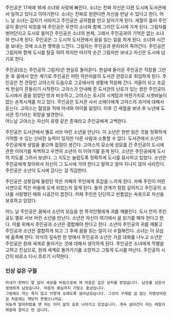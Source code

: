 주인공은 17세에 16세 소녀와 사랑에 빠진다. 소녀는 진짜 자신은 다른 도시에 도서관에서 일하고 있다고 이야기한다.
소녀는 진짜로 원한다면 자신을 만날 수 있다고 한다. 어느 날 소녀는 갑자기 사라지고 주인공은 공허함을 안고 살아가게 된다.
세월이 흘러 주인공이 중년이 되었을 때 주인공은 우연히 소녀와 함께 그리던 도시에 가게 된다.
그림자를 벗어던지고 도시로 들어간 주인공은 소녀의 본체, 그래서 주인공과의 기억은 없는 소녀와 만나게 된다.
주인공은 그 도시의 도서관에서 꿈을 읽는 일을 하게 된다. 소녀와 시간을 보내는 것에 소소한 행복을 느낀다.
그림자는 주인공과 분리되어 죽어간다. 주인공은 그림자와 함께 도시를 탈출 하려 하지만 마지막 순간 그림자만 보내고 자신은 도시에 남기로 한다.

주인공(또는 주인공의 그림자)은 현실로 돌아온다. 현실에 돌아온 주인공은 직장을 그만둔 후 꿈에서 얻은 계기로 주인공은 어떤 작은마을의 도서관 관장으로 취임하게 된다.
주인공은 전 관장인 고야스의 도음으로 그곳에서의 생활에 적응해 간다.
겨울이 되고 조금씩 현실이 흔들리기 시작한다. 고야스가 안내해 준 도서관의 난로가 있는 방은 주인공이 도시에서 꿈을 읽었던 방과 비슷하고, 
고야스는 토시의 시계탑과 마찬가지로 시곗바늘이 없는 손목시계를 차고 있다.
주인공은 도서관 사서 소에다에게 고야스의 과거에 대해서 듣는다. 고야스는 젊었을 적에 아내와 아이를 잃었다. 이후 긴 세월을 보낸 후 노년에 도서관 짓기라는 희망을 발견한다.  
어느날 고야스는 자신이 유령 같은 존재라고 주인공에게 고백한다.

주인공은 도서관에서 옐로 서브 마린 소년을 만난다. 이 소년은 한번 읽은 것을 정확하게 기억할 수 있는 신비한 능력이 있지만 다른 사람과 소통할 수 없다.
도서관에서 소년이 주인공에게 생일을 물으며 접점이 생긴다. 고야스의 묘소에 성묘를 간 주인공이 도시에 관한 이야기를 독백하고 우연히 소년이 이 이야기를 듣게 된다.
소년은 주인공에게 도시의 지도를 그려서 보낸다. 그 지도는 놀랍도록 정확하게 도시를 묘사하고 있었다.
소년은 주인공에게 찾아와서 자신이 그 도시에 가야 한다고 말하고 얼마 지나지 않아 사라진다. 주인공은 소년이 도시에 갔다는 걸 직감한다.

주인공은 성묫길에 들렀던 작은 카페의 주인에게 호감을 느끼게 된다. 카페 주인이 어떤 사연으로 작은 마을에 오게 되었는지 알게 된다.
둘의 관계가 점점 깊어지고 주인공의 소녀를 사랑했던 때와 시공간이 겹친다. 카페 주인은 단단하고 빈틈없는 속옷으로 자신을 보호하고 있었다.

어느 날 주인공은 꿈에서 소년의 모습을 한 목각인형에게 귀를 깨물린다. 도시 안의 주인공도 옐로 서브 마린 소년을 만난다.
소년은 자신이 여기에서 꿈 읽기를 해야 한다고 한다. 이를 위해서 주인공과 소년은 결합해야 한다고 한다.
소년이 주인공의 귀를 깨물고 주인공과 소년은 결합하게 되고 그 후에 꿈을 읽는 일이 더 수월해진다.
소녀는 이 모습에 흡족해 한다. 의식의 깊숙한 한 방에서 주인공과 소년은 가끔 대화를 나누고 소년은 주인공은 원래 세계로 돌아가는 것에 대해서 생각하게 된다.
주인공은 소녀에게 작별을 고하고 진심으로, 원래 세계로 돌아가기를 소망하고 그렇게 도시를 떠난다. 주인공의 시간이 비로소 다시 흐르기 시작한다.


### 인상 깊은 구절
```
아내가 한마디 말 없이 세상을 버림으로써 제 마음은 깊은 상처를 받았습니다. 남모를 상흔이 생생하게 남았습니다. 마음의 중심까지 가닿는 중상입니다.
그럼에도 저는 죽지 않고 이렇게 오래도록 살아남았습니다. 그것이 구제할 길 없는 치명상이란 걸 처음에는 깨닫지 못했으니까요. 
뒤늦게 알아차렸을 땐 저는 이미 삶의 길로 나아가고 있었습니다. 계속 살아간다 라는 레일이 제앞에 깔리고 만 겁니다.
```
